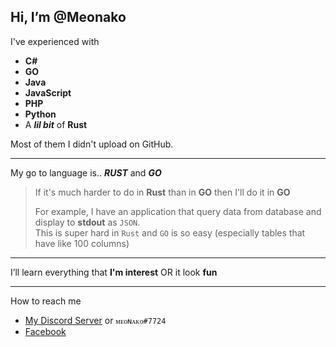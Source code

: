 ## Hi, I’m @**Meonako**

I've experienced with
- **C#**
- **GO**
- **Java**
- **JavaScript**
- **PHP**
- **Python**
- A ***lil bit*** of **Rust**

Most of them I didn't upload on GitHub.

---

My go to language is.. ***RUST*** and ***GO***

> If it's much harder to do in **Rust** than in **GO** then I'll do it in **GO**  
> 
> For example, I have an application that query data from database and display to **stdout** as `JSON`.   
> This is super hard in `Rust` and `GO` is so easy (especially tables that have like 100 columns)  

---

I’ll learn everything that **I'm interest** OR it look **fun**

---

How to reach me
  - [My Discord Server](https://discord.gg/Tcggea9) or `ᴍᴇᴏɴᴀᴋᴏ#7724`
  - [Facebook](https://www.facebook.com/lolisukidesu/)
